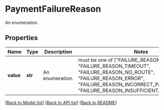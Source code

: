 # PaymentFailureReason

An enumeration.

## Properties
Name | Type | Description | Notes
------------ | ------------- | ------------- | -------------
**value** | **str** | An enumeration. |  must be one of ["FAILURE_REASON_NONE", "FAILURE_REASON_TIMEOUT", "FAILURE_REASON_NO_ROUTE", "FAILURE_REASON_ERROR", "FAILURE_REASON_INCORRECT_PAYMENT_DETAILS", "FAILURE_REASON_INSUFFICIENT_BALANCE", ]

[[Back to Model list]](../README.md#documentation-for-models) [[Back to API list]](../README.md#documentation-for-api-endpoints) [[Back to README]](../README.md)


